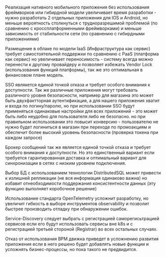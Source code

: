 Реализация нативного мобильного приложения без использования фреймворков или гибирдной модели увеличивает время разработки - нужно разработать 2 отдельных приложения для IOS и Android, но меньше вероятность столкнуться с трудноразрешимой проблемой (по сравнению с кроссплатформенными фреймворками) и меньше зависимость от стабильности сети (по сравнению с гибирдными приложениями)

Размещение в облаке по модели IaaS (Инфраструктура как сервис) требует самостоятельной поддержки по сравнению с PaaS (платформа как сервис) но увеличивает переносимость - систему всегда можно перенести к другому провайдеру и позволяет избежать Vendor Lock (использования функций платформы), так же это оптимальная в финансовом плане модель.

SSO являкется единой точкой отказа и требует особого внимания к доступности. Так же различные приложения могут требовать различного уровня безопасности, например для магазина это может быть двухфактторная аутентификация, а для нашего приложения хватит и входа по логину/паролю, но при использовании SSO будут применяться одинаковые настройки для всех приложений - это может быть либо неудобно для пользователя либо не безопасно. но при правильном использовании это повысит конверсию - пользователю не нужно будет логиниться в магазин при переходе по промоакциям и обеспечит более высокий уровень безопасности (проверка токена при каждом запросе)

Брокер сообщений так же является единой точкой отказа и требует особого внимания к доступности. Но это единственный вариант если требуется гарантированная доставка и оптимальный вариант для синхронизации в сетях с низким уровнем подключения.

Выбор БД c использованием технологии DistributedSQL может привести к излишней репликации (не вся информация одинаково важна) но избавит отнеобходимости поддержания консистентности данных (эту функцию выполняет коробочное решение)

Использование стандарта OpenTelemetry усложнит разработку, но увеличит гибкость в выборе инструментов observability и позволит быстрее производить отладку при обнаружении ошибок.

Service-Discovery следует выбрать с регистрацией саморегисьтрацией сервисов если его будут использовать сервисы вне k8s и c регистрацией третьей стороной (Registrar) во всех остальных случаях.

Отказ от использования BPM движка приведет в усложнению развития приложения если в него решено будет добавлять новые функции и усложнять бизнес-процессы, но пока такого не предвидится.
